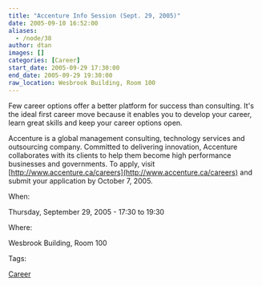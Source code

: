 ```yaml
---
title: "Accenture Info Session (Sept. 29, 2005)"
date: 2005-09-10 16:52:00
aliases:
  - /node/38
author: dtan
images: []
categories: [Career]
start_date: 2005-09-29 17:30:00
end_date: 2005-09-29 19:30:00
raw_location: Wesbrook Building, Room 100
---
```


Few career options offer a better platform for success than consulting. It's the ideal first career move because it enables you to develop your career, learn great skills and keep your career options open.

Accenture is a global management consulting, technology services and outsourcing company. Committed to delivering innovation, Accenture collaborates with its clients to help them become high performance businesses and governments. To apply, visit [http://www.accenture.ca/careers](http://www.accenture.ca/careers) and submit your application by October 7, 2005.

When:

Thursday, September 29, 2005 - 17:30 to 19:30

Where:

Wesbrook Building, Room 100

Tags:

[Career](/career)
